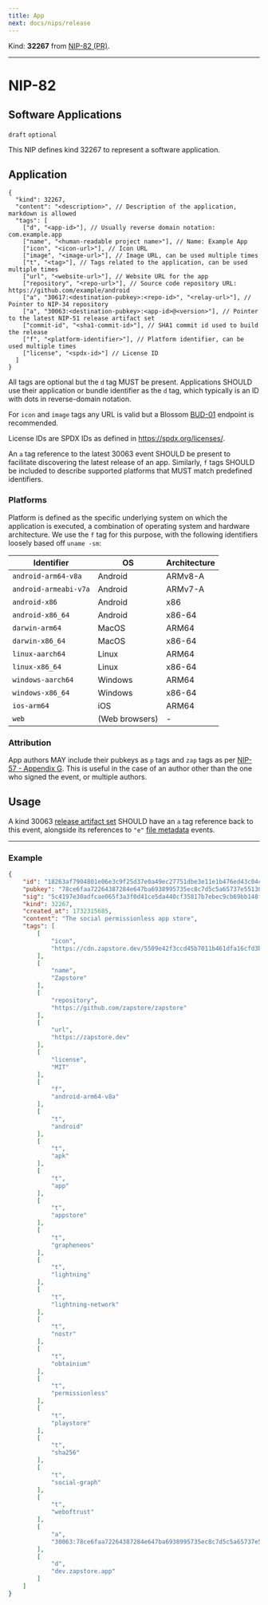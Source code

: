 ```yaml
---
title: App
next: docs/nips/release
---
```


Kind: **32267** from [NIP-82 (PR)](https://github.com/nostr-protocol/nips/pull/1336).

----

NIP-82
======

Software Applications
---------------------

`draft` `optional`

This NIP defines kind 32267 to represent a software application.

## Application

```jsonc
{
  "kind": 32267,
  "content": "<description>", // Description of the application, markdown is allowed
  "tags": [
    ["d", "<app-id>"], // Usually reverse domain notation: com.example.app
    ["name", "<human-readable project name>"], // Name: Example App
    ["icon", "<icon-url>"], // Icon URL
    ["image", "<image-url>"], // Image URL, can be used multiple times
    ["t", "<tag>"], // Tags related to the application, can be used multiple times
    ["url", "<website-url>"], // Website URL for the app
    ["repository", "<repo-url>"], // Source code repository URL: https://github.com/example/android
    ["a", "30617:<destination-pubkey>:<repo-id>", "<relay-url>"], // Pointer to NIP-34 repository
    ["a", "30063:<destination-pubkey>:<app-id>@<version>"], // Pointer to the latest NIP-51 release artifact set
    ["commit-id", "<sha1-commit-id>"], // SHA1 commit id used to build the release
    ["f", "<platform-identifier>"], // Platform identifier, can be used multiple times 
    ["license", "<spdx-id>"] // License ID
  ]
}
```

All tags are optional but the `d` tag MUST be present. Applications SHOULD use their  application or bundle identifier as the `d` tag, which typically is an ID with dots in reverse-domain notation.

For `icon` and `image` tags any URL is valid but a Blossom [BUD-01](https://github.com/hzrd149/blossom/blob/master/buds/01.md#get-sha256---get-blob) endpoint is recommended.

License IDs are SPDX IDs as defined in https://spdx.org/licenses/.

An `a` tag reference to the latest 30063 event SHOULD be present to facilitate discovering the latest release of an app. Similarly, `f` tags SHOULD be included to describe supported platforms that MUST match predefined identifiers.

### Platforms

Platform is defined as the specific underlying system on which the application is executed, a combination of operating system and hardware architecture. We use the `f` tag for this purpose, with the following identifiers loosely based off `uname -sm`:

| Identifier             | OS              | Architecture      |
| ---------              | ---             | ---               |
| `android-arm64-v8a`    | Android         | ARMv8-A           |
| `android-armeabi-v7a`  | Android         | ARMv7-A           |
| `android-x86`          | Android         | x86               |
| `android-x86_64`       | Android         | x86-64            |
| `darwin-arm64`         | MacOS           | ARM64             |
| `darwin-x86_64`        | MacOS           | x86-64            |
| `linux-aarch64`        | Linux           | ARM64             |
| `linux-x86_64`         | Linux           | x86-64            |
| `windows-aarch64`      | Windows         | ARM64             |
| `windows-x86_64`       | Windows         | x86-64            |
| `ios-arm64`            | iOS             | ARM64             |
| `web`                  | (Web browsers)  | -                 |

### Attribution

App authors MAY include their pubkeys as `p` tags and `zap` tags as per [NIP-57 - Appendix G](57.md). This is useful in the case of an author other than the one who signed the event, or multiple authors.

## Usage

A kind 30063 [release artifact set](51.md) SHOULD have an `a` tag reference back to this event, alongside its references to `"e"` [file metadata](94.md) events.

----

### Example

```json
{
    "id": "18263af7904801e06e3c9f25d37e0a49ec27751dbe3e11e1b476ed43c04c3ee6",
    "pubkey": "78ce6faa72264387284e647ba6938995735ec8c7d5c5a65737e55130f026307d",
    "sig": "5c4197e30adfcae065f3a3f0d41ce5da440cf35817b7ebec9cb69bb148fcf5bd1688e44796bd67dcf825272c8947791c7faff81b379ad79298ce0e7944574b14",
    "kind": 32267,
    "created_at": 1732315685,
    "content": "The social permissionless app store",
    "tags": [
        [
            "icon",
            "https://cdn.zapstore.dev/5509e42f3ccd45b7011b461dfa16cfd3b5a4d2e34d0af583473f3c63fdc45eb0"
        ],
        [
            "name",
            "Zapstore"
        ],
        [
            "repository",
            "https://github.com/zapstore/zapstore"
        ],
        [
            "url",
            "https://zapstore.dev"
        ],
        [
            "license",
            "MIT"
        ],
        [
            "f",
            "android-arm64-v8a"
        ],
        [
            "t",
            "android"
        ],
        [
            "t",
            "apk"
        ],
        [
            "t",
            "app"
        ],
        [
            "t",
            "appstore"
        ],
        [
            "t",
            "grapheneos"
        ],
        [
            "t",
            "lightning"
        ],
        [
            "t",
            "lightning-network"
        ],
        [
            "t",
            "nostr"
        ],
        [
            "t",
            "obtainium"
        ],
        [
            "t",
            "permissionless"
        ],
        [
            "t",
            "playstore"
        ],
        [
            "t",
            "sha256"
        ],
        [
            "t",
            "social-graph"
        ],
        [
            "t",
            "weboftrust"
        ],
        [
            "a",
            "30063:78ce6faa72264387284e647ba6938995735ec8c7d5c5a65737e55130f026307d:dev.zapstore.app@0.1.6"
        ],
        [
            "d",
            "dev.zapstore.app"
        ]
    ]
}
```